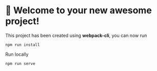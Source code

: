 # 🚀 Welcome to your new awesome project!

This project has been created using **webpack-cli**, you can now run

```
npm run install
```

Run locally
```
npm run serve
```
